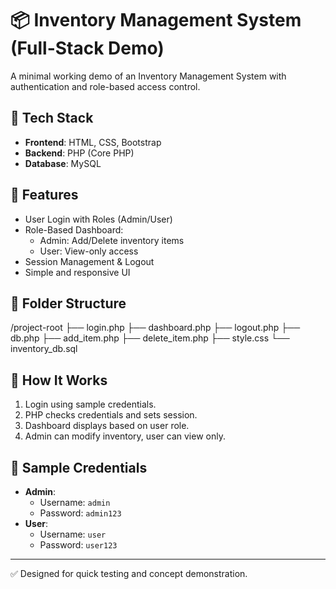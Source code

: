 # 📦 Inventory Management System (Full-Stack Demo)

A minimal working demo of an Inventory Management System with authentication and role-based access control.

## 🔧 Tech Stack
- **Frontend**: HTML, CSS, Bootstrap
- **Backend**: PHP (Core PHP)
- **Database**: MySQL

## 🔐 Features
- User Login with Roles (Admin/User)
- Role-Based Dashboard:
  - Admin: Add/Delete inventory items
  - User: View-only access
- Session Management & Logout
- Simple and responsive UI

## 📁 Folder Structure
/project-root
├── login.php
├── dashboard.php
├── logout.php
├── db.php
├── add_item.php
├── delete_item.php
├── style.css
└── inventory_db.sql


## 🧠 How It Works
1. Login using sample credentials.
2. PHP checks credentials and sets session.
3. Dashboard displays based on user role.
4. Admin can modify inventory, user can view only.

## 🧪 Sample Credentials
- **Admin**:  
  - Username: `admin`  
  - Password: `admin123`
- **User**:  
  - Username: `user`  
  - Password: `user123`

---

✅ Designed for quick testing and concept demonstration.
